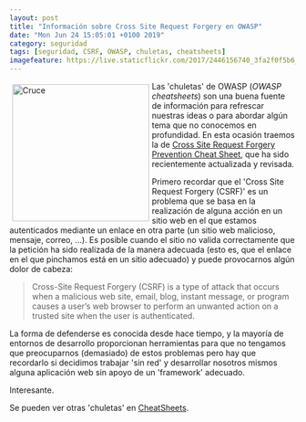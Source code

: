 ```yaml
--- 
layout: post
title: "Información sobre Cross Site Request Forgery en OWASP"
date: "Mon Jun 24 15:05:01 +0100 2019"
category: seguridad
tags: [seguridad, CSRF, OWASP, chuletas, cheatsheets]
imagefeature: https://live.staticflickr.com/2017/2446156740_3fa2f0f5b6_b.jpg
---
```



<a href="https://www.flickr.com/photos/fernand0/2446156740" title="Cruce"><img src="https://live.staticflickr.com/2017/2446156740_3fa2f0f5b6_b.jpg" width="240"  alt="Cruce" style="float:left; margin:5px"></a> 
Las 'chuletas' de OWASP (*OWASP cheatsheets*) son una buena fuente de información para refrescar nuestras ideas o para abordar algún tema que no conocemos en profundidad. En esta ocasión traemos la de [Cross Site Request Forgery Prevention Cheat Sheet](https://github.com/OWASP/CheatSheetSeries/blob/master/cheatsheets/Cross-Site_Request_Forgery_Prevention_Cheat_Sheet.md), que ha sido recientemente actualizada y revisada.

Primero recordar que el 'Cross Site Request Forgery (CSRF)' es un problema que se basa en la realización de alguna acción en un sitio web en el que estamos autenticados mediante un enlace en otra parte (un sitio web malicioso, mensaje, correo, ...). Es posible cuando el sitio no valida correctamente que la petición ha sido realizada de la manera adecuada (esto es, que el enlace en el que pinchamos está en un sitio adecuado) y puede provocarnos algún dolor de cabeza:

> Cross-Site Request Forgery (CSRF) is a type of attack that occurs when a malicious web site, email, blog, instant message, or program causes a user’s web browser to perform an unwanted action on a trusted site when the user is authenticated. 

La forma de defenderse es conocida desde hace tiempo, y la mayoría de entornos de desarrollo proporcionan herramientas para que no tengamos que preocuparnos (demasiado) de estos problemas pero hay que recordarlo si decidimos trabajar 'sin red' y desarrollar nosotros mismos alguna aplicación web sin apoyo de un 'framework' adecuado.

Interesante.

Se pueden ver otras 'chuletas' en [CheatSheets](https://github.com/OWASP/CheatSheetSeries/tree/master/cheatsheets).
